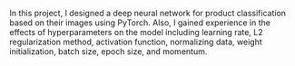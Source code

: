 In this project, I designed a deep neural network for product classification based on their images using PyTorch. Also, I gained experience in the effects of hyperparameters on the model including learning rate, L2 regularization method, activation function, normalizing data, weight initialization, batch size, epoch size, and momentum.

